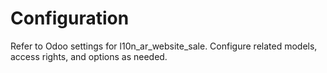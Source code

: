 # Configuration

Refer to Odoo settings for l10n_ar_website_sale. Configure related models, access rights, and options as needed.
